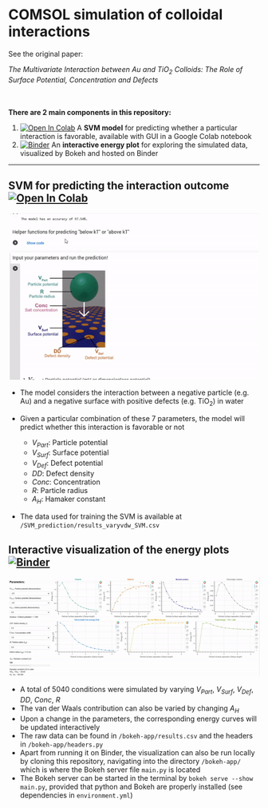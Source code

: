 # COMSOL simulation of colloidal interactions

See the original paper: 

*The Multivariate Interaction between Au and TiO<sub>2</sub> Colloids: The Role of Surface Potential, Concentration and Defects*

<br></br>
**There are 2 main components in this repository:**
1. [![Open In Colab](https://colab.research.google.com/assets/colab-badge.svg)](https://colab.research.google.com/github/kinranlau/COMSOL_colloid_interaction/blob/main/SVM_prediction/%5BGUI%5D_Predict_colloid_interaction_SVM.ipynb) A **SVM model** for predicting whether a particular interaction is favorable, available with GUI in a Google Colab notebook
2. [![Binder](https://mybinder.org/badge_logo.svg)](https://mybinder.org/v2/gh/kinranlau/COMSOL_colloid_interaction/HEAD?urlpath=%2Fproxy%2F5006%2Fbokeh-app) An **interactive energy plot** for exploring the simulated data, visualized by Bokeh and hosted on Binder
---

## SVM for predicting the interaction outcome [![Open In Colab](https://colab.research.google.com/assets/colab-badge.svg)](https://colab.research.google.com/github/kinranlau/COMSOL_colloid_interaction/blob/main/SVM_prediction/%5BGUI%5D_Predict_colloid_interaction_SVM.ipynb)
<p align="center">
  <img src="https://github.com/kinranlau/COMSOL_colloid_interaction/blob/main/SVM_prediction/SVM%20demonstration.gif?raw=true" width="500">
</p>

- The model considers the interaction between a negative particle (e.g. Au) and a negative surface with positive defects (e.g. TiO<sub>2</sub>) in water

- Given a particular combination of these 7 parameters, the model will predict whether this interaction is favorable or not
  - $V_{Part}:$ Particle potential
  - $V_{Surf}:$ Surface potential
  - $V_{Def}:$ Defect potential
  - $DD:$ Defect density
  - $Conc:$ Concentration
  - $R:$ Particle radius
  - $A_H:$ Hamaker constant

- The data used for training the SVM is available at `/SVM_prediction/results_varyvdw_SVM.csv`


## Interactive visualization of the energy plots [![Binder](https://mybinder.org/badge_logo.svg)](https://mybinder.org/v2/gh/kinranlau/COMSOL_colloid_interaction/HEAD?urlpath=%2Fproxy%2F5006%2Fbokeh-app)
<p align="center">
  <img src="https://github.com/kinranlau/COMSOL_colloid_interaction/blob/main/bokeh-app/bokeh%20demonstration.gif?raw=true" width="700">
</p>

- A total of 5040 conditions were simulated by varying $V_{Part}$, $V_{Surf}$, $V_{Def}$, $DD$, $Conc$, $R$
- The van der Waals contribution can also be varied by changing $A_H$
- Upon a change in the parameters, the corresponding energy curves will be updated interactively
- The raw data can be found in `/bokeh-app/results.csv` and the headers in `/bokeh-app/headers.py`
- Apart from running it on Binder, the visualization can also be run locally by cloning this repository, navigating into the directory `/bokeh-app/` which is where the Bokeh server file `main.py` is located
- The Bokeh server can be started in the terminal by `bokeh serve --show main.py`, provided that python and Bokeh are properly installed (see dependencies in `environment.yml`)
